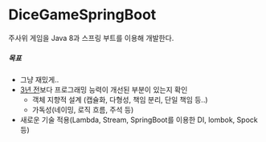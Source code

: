 # DiceGameSpringBoot

주사위 게임을 Java 8과 스프링 부트를 이용해 개발한다.

##### 목표
- 그냥 재밌게..
- [3년 전](https://github.com/dbsejr21/diceGame)보다 프로그래밍 능력이 개선된 부분이 있는지 확인
  - 객체 지향적 설계 (캡슐화, 다형성, 책임 분리, 단일 책임 등..)
  - 가독성(네이밍, 로직 흐름, 주석 등)
- 새로운 기술 적용(Lambda, Stream, SpringBoot를 이용한 DI, lombok, Spock 등)
